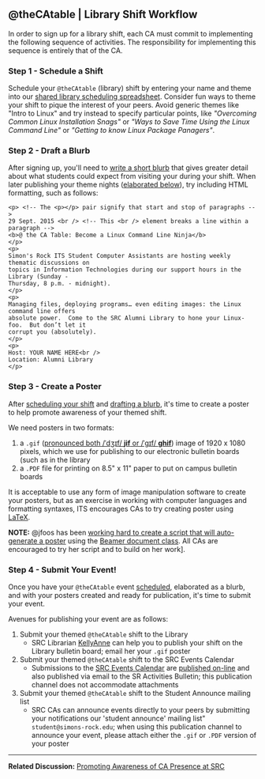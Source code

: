 ## @theCAtable | Library Shift Workflow

In order to sign up for a library shift, each CA must commit to implementing the following sequence of activities. The responsibility for implementing this sequence is entirely that of the CA.

### Step 1 - Schedule a Shift 

Schedule your `@theCAtable` (library) shift by entering your name and theme into our [shared library scheduling spreadsheet](https://docs.google.com/spreadsheets/d/1FewlLMx2gZrXYde-QG-gRwZ2wlV0cV4prEB3Aqq_nqI/edit#gid=1715420051). Consider fun ways to theme your shift to pique the interest of your peers. Avoid generic themes like "Intro to Linux" and try instead to specify particular points, like *"Overcoming Common Linux Installation Snags"* or *"Ways to Save Time Using the Linux Command Line"* or *"Getting to know Linux Package Panagers"*.

### Step 2 - Draft a Blurb

After signing up, you'll need to [write a short blurb](https://docs.google.com/document/d/1SPVvAdG80uYmMkC6F6FZyUjLHHarjOuaQ57Rq8Mqy58/edit) that gives greater detail about what students could expect from visiting your during your shift. When later publishing your theme nights ([elaborated below](https://github.com/src-its/ca-policies/blob/master/library-shift-policy.md#step-4---submit-your-event)), try including HTML formatting, such as follows:

```
<p> <!-- The <p></p> pair signify that start and stop of paragraphs -->
29 Sept. 2015 <br /> <!-- This <br /> element breaks a line within a paragraph -->
<b>@ the CA Table: Become a Linux Command Line Ninja</b>
</p>
<p>
Simon's Rock ITS Student Computer Assistants are hosting weekly thematic discussions on 
topics in Information Technologies during our support hours in the Library (Sunday - 
Thursday, 8 p.m. - midnight).
</p>
<p>
Managing files, deploying programs… even editing images: the Linux command line offers 
absolute power.  Come to the SRC Alumni Library to hone your Linux-foo.  But don’t let it 
corrupt you (absolutely).
</p>
<p>
Host: YOUR NAME HERE<br />
Location: Alumni Library
</p>
```


### Step 3 - Create a Poster

After [scheduling your shift](https://docs.google.com/spreadsheets/d/1FewlLMx2gZrXYde-QG-gRwZ2wlV0cV4prEB3Aqq_nqI/edit#gid=1715420051&vpid=A1) and [drafting a blurb](https://docs.google.com/document/d/1SPVvAdG80uYmMkC6F6FZyUjLHHarjOuaQ57Rq8Mqy58/edit), it's time to create a poster to help promote awareness of your themed shift.

We need posters in two formats:

1. a `.gif` ([pronounced both /ˈdʒɪf/ **jif** or /ˈɡɪf/ **ghif**](https://en.wikipedia.org/wiki/GIF)) image of 1920 x 1080 pixels, which we use for publishing to our electronic bulletin boards (such as in the library
2. a `.PDF` file for printing on 8.5" x 11" paper to put on campus bulletin boards

It is acceptable to use any form of image manipulation software to create your posters, but as an exercise in working with computer languages and formatting syntaxes, ITS encourages CAs to try creating poster using [LaTeX](https://www.latex-project.org/).

**NOTE:** @jfoos has been [working hard to create a script that will auto-generate a poster](https://github.com/src-its/LaTeX/blob/master/create_poster.py) using the [Beamer document class](https://en.wikipedia.org/wiki/Beamer_(LaTeX)). All CAs are encouraged to try her script and to build on her work].


### Step 4 - Submit Your Event!

Once you have your `@theCAtable` event [scheduled](https://docs.google.com/spreadsheets/d/1FewlLMx2gZrXYde-QG-gRwZ2wlV0cV4prEB3Aqq_nqI/edit#gid=1715420051), elaborated as a blurb, and with your posters created and ready for publication, it's time to submit your event.

Avenues for publishing your event are as follows:

1. Submit your themed `@theCAtable` shift to the Library
   * SRC Librarian [KellyAnne](https://lock.simons-rock.edu/fsdir/index.php?state=drill&fname=KellyAnne&lname=McGuire) can help you to publish your shift on the Library bulletin board; email her your `.gif` poster
1. Submit your themed `@theCAtable` shift to the SRC Events Calendar
   * Submissions to the [SRC Events Calendar](http://simons-rock.edu/events/index.php?com=submit) are [published on-line](http://simons-rock.edu/events/) and also published via email to the SR Activities Bulletin; this publication channel does not accommodate attachments
1. Submit your themed `@theCAtable` shift to the Student Announce mailing list
   * SRC CAs can announce events directly to your peers by submitting your notifications our 'student announce' mailing list" `student@simons-rock.edu`; when using this publication channel to announce your event, please attach either the `.gif` or `.PDF` version of your poster


---

**Related Discussion:** [Promoting Awareness of CA Presence at SRC](https://github.com/src-its/help-content/blob/master/markdown/CA-table_awareness.md)


